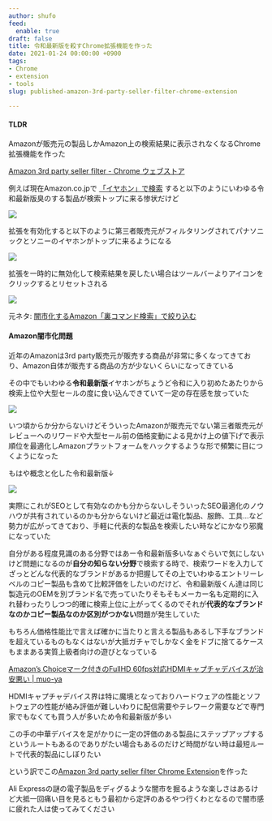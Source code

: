 ```yaml
---
author: shufo
feed:
  enable: true
draft: false
title: 令和最新版を殺すChrome拡張機能を作った
date: 2021-01-24 00:00:00 +0900
tags:
- Chrome
- extension
- tools
slug: published-amazon-3rd-party-seller-filter-chrome-extension

---
```

#### TLDR

Amazonが販売元の製品しかAmazon上の検索結果に表示されなくなるChrome拡張機能を作った

[Amazon 3rd party seller filter - Chrome ウェブストア](https://chrome.google.com/webstore/detail/amazon-3rd-party-seller-f/gmfbegokkdolaokghlfnohddllgbbohd?hl=ja&authuser=0) 

例えば現在Amazon.co.jpで [「イヤホン」で検索](https://www.amazon.co.jp/s?k=%E3%82%A4%E3%83%A4%E3%83%9B%E3%83%B3&__mk_ja_JP=%E3%82%AB%E3%82%BF%E3%82%AB%E3%83%8A&ref=nb_sb_noss) すると以下のようにいわゆる令和最新版臭のする製品が検索トップに来る惨状だけど

![](/assets/img/uploads/2021-01-23-screenshot_12.png)

拡張を有効化すると以下のように第三者販売元がフィルタリングされてパナソニックとソニーのイヤホンがトップに来るようになる

![](/assets/img/uploads/2021-01-23-screenshot_13.png)

拡張を一時的に無効化して検索結果を戻したい場合はツールバーよりアイコンをクリックするとリセットされる

![](/assets/img/uploads/2021-01-23-screenshot_14.png)

元ネタ: [闇市化するAmazon「裏コマンド検索」で絞り込む](https://radiolife.com/internet/amazon/45201/)

#### Amazon闇市化問題

近年のAmazonは3rd party販売元が販売する商品が非常に多くなってきており、Amazon自体が販売する商品の方が少ないくらいになってきている

その中でもいわゆる**令和最新版**イヤホンがちょうど令和に入り初めたあたりから検索上位や大型セールの度に食い込んできていて一定の存在感を放っていた

![](/assets/img/uploads/2021-01-23-screenshot_10.png)

いつ頃からか分からないけどそういったAmazonが販売元でない第三者販売元がレビューへのリワードや大型セール前の価格変動による見かけ上の値下げで表示順位を最適化しAmazonプラットフォームをハックするような形で頻繁に目につくようになった

もはや概念と化した令和最新版↓

![](/assets/img/uploads/2021-01-23-screenshot_9.png)

実際にこれがSEOとして有効なのかも分からないしそういったSEO最適化のノウハウが共有されているのかも分からないけど最近は電化製品、服飾、工具…など勢力が広がってきており、手軽に代表的な製品を検索したい時などにかなり邪魔になっていた

自分がある程度見識のある分野ではあー令和最新版多いなぁぐらいで気にしないけど問題になるのが**自分の知らない分野**で検索する時で、検索ワードを入力してざっとどんな代表的なブランドがあるか把握してその上でいわゆるエントリーレベルのコピー製品も含めて比較評価をしたいのだけど、令和最新版くん達は同じ製造元のOEMを別ブランド名で売っていたりそもそもメーカー名も定期的に入れ替わったりしつつ的確に検索上位に上がってくるのでそれが**代表的なブランドなのかコピー製品なのか区別がつかない**問題が発生していた

もちろん価格性能比で言えば確かに当たりと言える製品もあるし下手なブランドを超えているものもなくはないが大抵ガチャでしかなく金をドブに捨てるケースもままある実質上級者向けの遊びとなっている

[Amazon’s Choiceマーク付きのFullHD 60fps対応HDMIキャプチャデバイスが治安悪い | muo-ya](https://b.muo.jp/2021/01/12/hdmi-capture.html)

HDMIキャプチャデバイス界は特に魔境となっておりハードウェアの性能とソフトウェアの性能が絡み評価が難しいわりに配信需要やテレワーク需要などで専門家でもなくても買う人が多いため令和最新版が多い

この手の中華デバイスを足がかりに一定の評価のある製品にステップアップするというルートもあるのでありがたい場合もあるのだけど時間がない時は最短ルートで代表的製品にしぼりたい

という訳でこの[Amazon 3rd party seller filter Chrome Extension](https://chrome.google.com/webstore/detail/amazon-3rd-party-seller-f/gmfbegokkdolaokghlfnohddllgbbohd?hl=ja&authuser=0)を作った

Ali Expressの謎の電子製品をディグるような闇市を掘るような楽しさはあるけど大抵一回痛い目を見るともう最初から定評のあるやつ行くわとなるので闇市感に疲れた人は使ってみてください